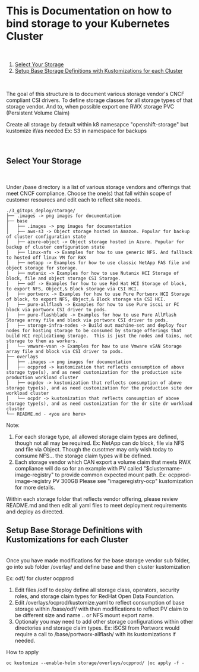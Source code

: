 # This is Documentation on how to bind storage to your Kubernetes Cluster

<br>

1. [Select Your Storage](#Select-Your-Storage)
2. [Setup Base Storage Definitions with Kustomizations for each Cluster](#Setup-Base-Storage-Definitions-with-Kustomizations-for-each-Cluster)


<br>


The goal of this structure is to document various storage vendor's CNCF compliant CSI drivers.  To define storage classes for all storage types of that storage vendor.  And to, when possible export one RWX storage PVC (Persistent Volume Claim)

Create all storage by detault within k8 namesapce "openshift-storage" but kustomize if/as needed Ex:  S3 in namespace for backups 

<br>

## Select Your Storage

<br>

Under /base directory is a list of various storage vendors and offerings that meet CNCF compliance.  Choose the one(s) that fall within scope of customer resourecs and edit each to reflect site needs.  


~~~
./3_gitops_deploy/storage/
├── .images -> png images for documentation
├── base
│   ├── .images -> png images for documentation
│   ├── aws-s3 -> Object storage hosted in Amazon. Popular for backup of cluster configuration state
│   ├── azure-object -> Object storage hosted in Azure. Popular for backup of cluster configuration state
│   ├── linux-nfs -> Examples for how to use generic NFS. And fallback to hosted off linux VM for RWX
│   ├── netapp -> Examples for how to use classic NetApp FAS file and object storage for storage.
│   ├── nutanix -> Examples for how to use Nutanix HCI Storage of block, file and object storage CSI Storage.
│   ├── odf -> Examples for how to use Red Hat HCI Storage of block, to export NFS, Object,& Block storage via CSI HCI.
│   ├── portworx -> Examples for how to use Pure Portworx HCI Storage of block, to export NFS, Object,& Block storage via CSI HCI.
│   ├── pure-allflash -> Examples for how to use Pure iscsi or FC block via portworx CSI driver to pods.
│   ├── pure-flashblade -> Examples for how to use Pure AllFlash Storage array file and block via portworx CSI driver to pods.
│   ├── storage-infra-nodes -> Build out machine-set and deploy four nodes for hosting storage to be consumed by storage offerings that build HCI replicationg storage.  This is just the nodes and tains, not storage to them as workers.
│   └── vmware-vsan -> Examples for how to use Vmware vSAN Storage array file and block via CSI driver to pods.
├── overlays
│   ├── .images -> png images for documentation
│   ├── ocpprod -> kustomization that reflects consumption of above storage type(s), and as need customization for the production site production workload cluster
│   ├── ocpdev -> kustomization that reflects consumption of above storage type(s), and as need customization for the production site dev workload cluster
│   └── ocpdr -> kustomization that reflects consumption of above storage type(s), and as need customization for the dr site dr workload cluster
└── README.md - <you are here>
~~~

Note:
1) For each storage type, all allowed storage claim types are defined, though not all may be required.  Ex:  NetApp can do block, file via NFS and file via Object.  Though the cusotmer may only wish today to consume NFS... the storage claim types will be defined.
2) Each storage vendor which CAN export a volume claim that meets RWX compliance will do so for an example with PV called "$clustername-image-registry" to provide common expected mount path.  Ex:  ocpprod-image-registry  PV 300GB  Please see "imageregistry-ocp" kustomization for more details.

Within each storage folder that reflects vendor offering, please review README.md and then edit  all yaml files to meet deployment requirements and deploy as directed.




## Setup Base Storage Definitions with Kustomizations for each Cluster

<br>
Once you have made modifications for the base storage vendor sub folder, go into sub folder /overlay/ and define base and then cluster kustomization  

Ex:  odf/  for cluster ocpprod  

1) Edit files /odf  to deploy define all storage class, operators, security roles, and storage claim types for RedHat Open Data Foundation. 
2) Edit /overlays/ocprod/kustomize.yaml to reflect consumption of base storage within /base/odf/   with then modifications to reflect PV claim to be different size and name .. or NFS mount export name.
3) Optionaly you may need to add other storage configurations within other directories and storage claim types.  Ex:  iSCSI from Portworx would require a call to /base/portworx-allflash/  with its kustomizations if needed.


How to apply
```
oc kustomize --enable-helm storage/overlays/ocpprod/ |oc apply -f -
```

